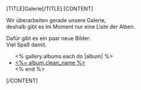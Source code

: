 [TITLE]Galerie[/TITLE]
[CONTENT]
<p>
Wir überarbeiten gerade unsere Galerie,<br/>
deshalb gibt es im Moment nur eine Liste der Alben.
</p>

<p>
Dafür gibt es ein paar neue Bilder.<br/>
Viel Spaß damit.
</p>
<ul>
	<% gallery.albums.each do |album| %>
	<li><a href="<%= album.clean_name %>/"><%= album.clean_name %></a></li>
	<% end %>
</ul>
[/CONTENT]
